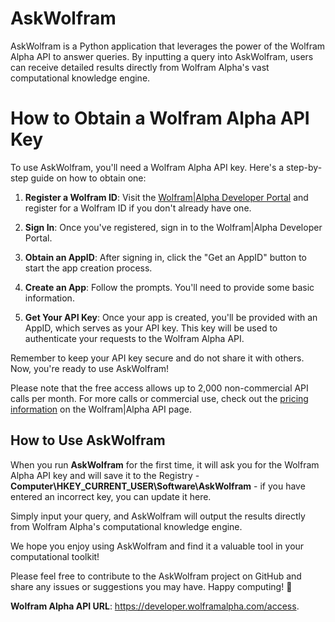 # AskWolfram

AskWolfram is a Python application that leverages the power of the Wolfram Alpha API to answer queries. By inputting a query into AskWolfram, users can receive detailed results directly from Wolfram Alpha's vast computational knowledge engine.

# How to Obtain a Wolfram Alpha API Key

To use AskWolfram, you'll need a Wolfram Alpha API key. Here's a step-by-step guide on how to obtain one:

1. **Register a Wolfram ID**: Visit the [Wolfram|Alpha Developer Portal](^2^) and register for a Wolfram ID if you don't already have one.

2. **Sign In**: Once you've registered, sign in to the Wolfram|Alpha Developer Portal.

3. **Obtain an AppID**: After signing in, click the "Get an AppID" button to start the app creation process. 

4. **Create an App**: Follow the prompts. You'll need to provide some basic information.

5. **Get Your API Key**: Once your app is created, you'll be provided with an AppID, which serves as your API key. This key will be used to authenticate your requests to the Wolfram Alpha API.

Remember to keep your API key secure and do not share it with others. Now, you're ready to use AskWolfram!

Please note that the free access allows up to 2,000 non-commercial API calls per month. For more calls or commercial use, check out the [pricing information](^1^) on the Wolfram|Alpha API page.

## How to Use AskWolfram

When you run **AskWolfram** for the first time, it will ask you for the Wolfram Alpha API key and will save it to the Registry - **Computer\HKEY_CURRENT_USER\Software\AskWolfram** - if you have entered an incorrect key, you can update it here.

Simply input your query, and AskWolfram will output the results directly from Wolfram Alpha's computational knowledge engine.

We hope you enjoy using AskWolfram and find it a valuable tool in your computational toolkit!

Please feel free to contribute to the AskWolfram project on GitHub and share any issues or suggestions you may have. Happy computing! 🚀

**Wolfram Alpha API URL**: https://developer.wolframalpha.com/access.

